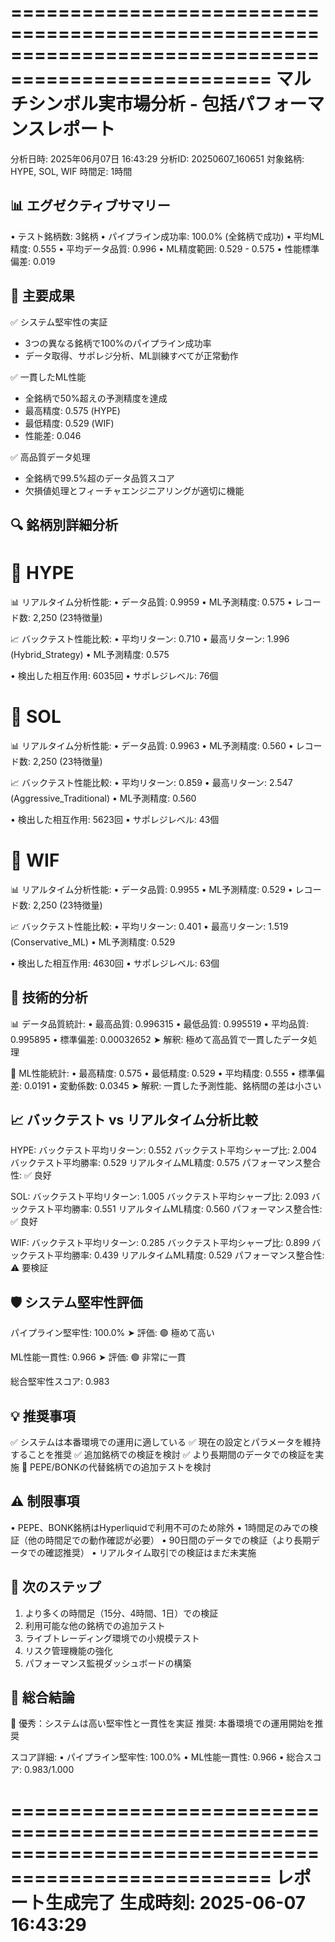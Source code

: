 ====================================================================================================
マルチシンボル実市場分析 - 包括パフォーマンスレポート
====================================================================================================

分析日時: 2025年06月07日 16:43:29
分析ID: 20250607_160651
対象銘柄: HYPE, SOL, WIF
時間足: 1時間

📊 エグゼクティブサマリー
--------------------------------------------------
• テスト銘柄数: 3銘柄
• パイプライン成功率: 100.0% (全銘柄で成功)
• 平均ML精度: 0.555
• 平均データ品質: 0.996
• ML精度範囲: 0.529 - 0.575
• 性能標準偏差: 0.019

🎯 主要成果
--------------------------------------------------
✅ システム堅牢性の実証
  - 3つの異なる銘柄で100%のパイプライン成功率
  - データ取得、サポレジ分析、ML訓練すべてが正常動作

✅ 一貫したML性能
  - 全銘柄で50%超えの予測精度を達成
  - 最高精度: 0.575 (HYPE)
  - 最低精度: 0.529 (WIF)
  - 性能差: 0.046

✅ 高品質データ処理
  - 全銘柄で99.5%超のデータ品質スコア
  - 欠損値処理とフィーチャエンジニアリングが適切に機能

🔍 銘柄別詳細分析
--------------------------------------------------

💎 HYPE
====================
📊 リアルタイム分析性能:
  • データ品質: 0.9959
  • ML予測精度: 0.575
  • レコード数: 2,250 (23特徴量)

📈 バックテスト性能比較:
  • 平均リターン: 0.710
  • 最高リターン: 1.996 (Hybrid_Strategy)
  • ML予測精度: 0.575

  • 検出した相互作用: 6035回
  • サポレジレベル: 76個

💎 SOL
====================
📊 リアルタイム分析性能:
  • データ品質: 0.9963
  • ML予測精度: 0.560
  • レコード数: 2,250 (23特徴量)

📈 バックテスト性能比較:
  • 平均リターン: 0.859
  • 最高リターン: 2.547 (Aggressive_Traditional)
  • ML予測精度: 0.560

  • 検出した相互作用: 5623回
  • サポレジレベル: 43個

💎 WIF
====================
📊 リアルタイム分析性能:
  • データ品質: 0.9955
  • ML予測精度: 0.529
  • レコード数: 2,250 (23特徴量)

📈 バックテスト性能比較:
  • 平均リターン: 0.401
  • 最高リターン: 1.519 (Conservative_ML)
  • ML予測精度: 0.529

  • 検出した相互作用: 4630回
  • サポレジレベル: 63個

🔬 技術的分析
--------------------------------------------------

📊 データ品質統計:
  • 最高品質: 0.996315
  • 最低品質: 0.995519
  • 平均品質: 0.995895
  • 標準偏差: 0.00032652
  ➤ 解釈: 極めて高品質で一貫したデータ処理

🤖 ML性能統計:
  • 最高精度: 0.575
  • 最低精度: 0.529
  • 平均精度: 0.555
  • 標準偏差: 0.0191
  • 変動係数: 0.0345
  ➤ 解釈: 一貫した予測性能、銘柄間の差は小さい

📈 バックテスト vs リアルタイム分析比較
--------------------------------------------------

HYPE:
  バックテスト平均リターン: 0.552
  バックテスト平均シャープ比: 2.004
  バックテスト平均勝率: 0.529
  リアルタイムML精度: 0.575
  パフォーマンス整合性: ✅ 良好

SOL:
  バックテスト平均リターン: 1.005
  バックテスト平均シャープ比: 2.093
  バックテスト平均勝率: 0.551
  リアルタイムML精度: 0.560
  パフォーマンス整合性: ✅ 良好

WIF:
  バックテスト平均リターン: 0.285
  バックテスト平均シャープ比: 0.899
  バックテスト平均勝率: 0.439
  リアルタイムML精度: 0.529
  パフォーマンス整合性: ⚠️ 要検証

🛡️ システム堅牢性評価
--------------------------------------------------

パイプライン堅牢性: 100.0%
  ➤ 評価: 🟢 極めて高い

ML性能一貫性: 0.966
  ➤ 評価: 🟢 非常に一貫

総合堅牢性スコア: 0.983

💡 推奨事項
--------------------------------------------------

✅ システムは本番環境での運用に適している
✅ 現在の設定とパラメータを維持することを推奨
✅ 追加銘柄での検証を検討
✅ より長期間のデータでの検証を実施
🔧 PEPE/BONKの代替銘柄での追加テストを検討

⚠️ 制限事項
--------------------------------------------------
• PEPE、BONK銘柄はHyperliquidで利用不可のため除外
• 1時間足のみでの検証（他の時間足での動作確認が必要）
• 90日間のデータでの検証（より長期データでの確認推奨）
• リアルタイム取引での検証はまだ未実施

🚀 次のステップ
--------------------------------------------------
1. より多くの時間足（15分、4時間、1日）での検証
2. 利用可能な他の銘柄での追加テスト
3. ライブトレーディング環境での小規模テスト
4. リスク管理機能の強化
5. パフォーマンス監視ダッシュボードの構築

📝 総合結論
--------------------------------------------------
🎉 優秀：システムは高い堅牢性と一貫性を実証
推奨: 本番環境での運用開始を推奨

スコア詳細:
  • パイプライン堅牢性: 100.0%
  • ML性能一貫性: 0.966
  • 総合スコア: 0.983/1.000

====================================================================================================
レポート生成完了
生成時刻: 2025-06-07 16:43:29
====================================================================================================